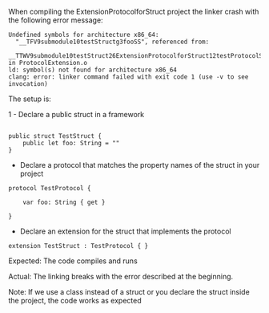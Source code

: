 When compiling the ExtensionProtocolforStruct project the linker crash with the following error message:

```
Undefined symbols for architecture x86_64:
  "__TFV9submodule10testStructg3fooSS", referenced from:
      __TTWV9submodule10testStruct26ExtensionProtocolforStruct12testProtocolS1_FS2_g3fooSS in ProtocolExtension.o
ld: symbol(s) not found for architecture x86_64
clang: error: linker command failed with exit code 1 (use -v to see invocation)
```

The setup is:

1 - Declare a public struct in a framework

```

public struct TestStruct {
    public let foo: String = ""
}

```

- Declare a protocol that matches the property names of the struct in your project

```
protocol TestProtocol {
    
    var foo: String { get }
    
}
```

- Declare an extension for the struct that implements the protocol

```
extension TestStruct : TestProtocol { }
```

Expected: The code compiles and runs

Actual: The linking breaks with the error described at the beginning.

Note: If we use a class instead of a struct or you declare the struct inside the project, the code works as expected
